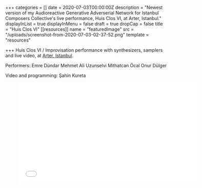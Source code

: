 +++
categories = []
date = 2020-07-03T00:00:00Z
description = "Newest version of my Audioreactive Generative Adverserial Network for Istanbul Composers Collective's live performance, Huis Clos VI, at Arter, Istanbul."
displayInList = true
displayInMenu = false
draft = true
dropCap = false
title = "Huis Clos VI"
[[resources]]
name = "featuredImage"
src = "/uploads/screenshot-from-2020-07-03-02-37-52.png"
template = "resources"

+++
Huis Clos VI / Improvisation performance with synthesizers, samplers and live video, at [Arter, Istanbul](https://www.arter.org.tr/).

Performers: Emre Dündar Mehmet Ali Uzunselvi Mithatcan Öcal Onur Dülger

Video and programming: Şahin Kureta

<!-- blank line --> <figure class="video_container"> <iframe width="560" height="315" src="[https://www.youtube.com/embed/VfTmGncCO-k](https://www.youtube.com/embed/VfTmGncCO-k "https://www.youtube.com/embed/VfTmGncCO-k")" frameborder="0" allowfullscreen="true"> </iframe> </figure> <!-- blank line -->